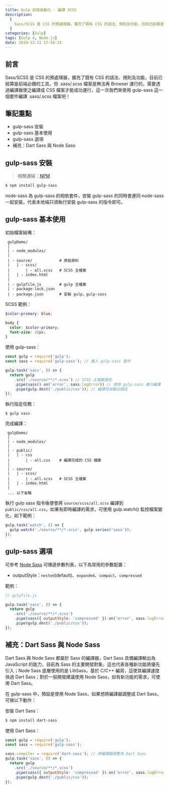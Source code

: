 ```yaml
---
title: Gulp 前端自動化 - 編譯 SCSS
description:
  [
    Sass/SCSS 是 CSS 的預處理器，擴充了既有 CSS 的語法、規則及功能，目前已經算是前端必備的工具，但 .sass/.scss 檔案是無法再 Browser 運行的，需要透過編譯器使之編譯成 CSS 檔案才能成功運行，這一次我們來使用 gulp-sass 這一個套件編譯 .sass/.scss 檔案吧！,
  ]
categories: [Gulp]
tags: [Gulp 4, Node.js]
date: 2019-12-31 17:58:33
---
```


## 前言

Sass/SCSS 是 CSS 的預處理器，擴充了既有 CSS 的語法、規則及功能，目前已經算是前端必備的工具，但 .sass/.scss 檔案是無法再 Browser 運行的，需要透過編譯器使之編譯成 CSS 檔案才能成功運行，這一次我們來使用 gulp-sass 這一個套件編譯 .sass/.scss 檔案吧！

## 筆記重點

- gulp-sass 安裝
- gulp-sass 基本使用
- gulp-sass 選項
- 補充：Dart Sass 與 Node Sass

## gulp-sass 安裝

> 相關連結：[NPM](https://www.npmjs.com/package/gulp-sass)

```bash
$ npm install gulp-sass
```

node-sass 為 gulp-sass 的相依套件，安裝 gulp-sass 的同時會連同 node-sass 一起安裝，代表本地端只須執行安裝 gulp-sass 的指令即可。

## gulp-sass 基本使用

初始檔案結構：

```plain
 gulpDemo/
 |
 | - node_modules/
 |
 | - source/            # 原始資料
 |   | - scss/
 |       | - all.scss   # SCSS 主檔案
 |   | - index.html
 |
 | - gulpfile.js        # gulp 主檔案
 | - package-lock.json
 | - package.json       # 安裝 gulp、gulp-sass
```

SCSS 範例：

```scss
$color-primary: blue;

body {
  color: $color-primary;
  font-size: 16px;
}
```

使用 gulp-sass：

```js
const gulp = require('gulp');
const sass = require('gulp-sass'); // 載入 gulp-sass 套件

gulp.task('sass', () => {
  return gulp
    .src('./source/**/*.scss') // SCSS 主檔案路徑
    .pipe(sass().on('error', sass.logError)) // 使用 gulp-sass 進行編譯
    .pipe(gulp.dest('./public/css')); // 編譯完成輸出路徑
});
```

執行指定任務：

```bsah
$ gulp sass
```

完成編譯：

```plain
 gulpDemo/
 |
 | - node_modules/
 |
 | - public/
 |   | - css
 |       | - all.css    # 編譯完成的 CSS 檔案
 |
 | - source/
 |   | - scss/
 |       | - all.scss   # SCSS 主檔案
 |   | - index.html
 |
 ... 以下省略
```

執行 gulp sass 指令後便會將 `source/scss/all.scss` 編譯到 `public/css/all.css`，如果有即時編譯的需求，可使用 gulp.watch() 監控檔案變化，如下範例：

```js
gulp.task('watch', () => {
  gulp.watch('./source/**/*.scss', gulp.series('sass'));
});
```

## gulp-sass 選項

可參考 [Node Sass](https://github.com/sass/node-sass#options) 可傳遞參數列表，以下為常用的參數配置：

- outputStyle：`nested`(default)、`expanded`、`compact`、`compressed`

範例：

```js
// gulpfile.js

gulp.task('sass', () => {
  return gulp
    .src('./source/**/*.scss')
    .pipe(sass({ outputStyle: 'compressed' }).on('error', sass.logError))
    .pipe(gulp.dest('./public/css'));
});
```

## 補充：Dart Sass 與 Node Sass

<div class="note warning">Dart Sass 與 Node Sass 都屬於 Sass 的編譯器，Dart Sass 具備編譯輸出為 JavaScript 的能力，目前為 Sass 的主要開發對象，這也代表各種新功能將優先引入；Node Sass 底層使用的是 LibSass，基於 C/C++ 編寫，這使其編譯速度快過 Dart Sass；對於一般開發建議使用 Node Sass，如有新功能的需求，可使用 Dart Sass。</div>

在 gulp-sass 中，預設是使用 Node Sass，如果想將編譯器調整成 Dart Sass，可做以下動作：

安裝 Dart Sass：

```bash
$ npm install dart-sass
```

使用 Dart Sass：

```js
const gulp = require('gulp');
const sass = require('gulp-sass');

sass.compiler = require('dart-sass'); // 將編譯器調整為 Dart Sass
gulp.task('sass', () => {
  return gulp
    .src('./source/**/*.scss')
    .pipe(sass({ outputStyle: 'compressed' }).on('error', sass.logError))
    .pipe(gulp.dest('./public/css'));
});
```
